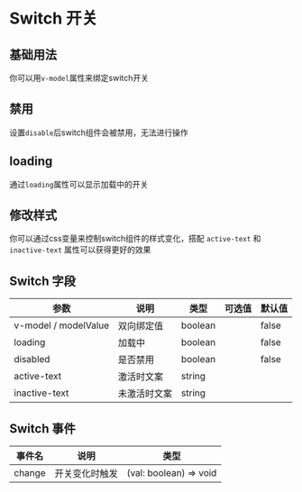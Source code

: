 # Switch 开关

## 基础用法

你可以用`v-model`属性来绑定switch开关

<preview path="./switch-base.vue" title="基础用法"></preview>

## 禁用

设置`disable`后switch组件会被禁用，无法进行操作

<preview path="./switch-disable.vue" title="禁用"></preview>

## loading

通过`loading`属性可以显示加载中的开关

<preview path="./switch-loading.vue" title="加载中"></preview>


## 修改样式

你可以通过css变量来控制switch组件的样式变化，搭配 `active-text` 和 `inactive-text` 属性可以获得更好的效果

<preview path="./switch-theme.vue" title="样式"></preview>

## Switch 字段

| 参数                   | 说明    | 类型      | 可选值                                                   | 默认值   |
|----------------------|-------|---------|-------------------------------------------------------|-------|
| v-model / modelValue | 双向绑定值 | boolean  |                                                       | false     |
| loading                  | 加载中 | boolean  |                                                       | false     |
| disabled             | 是否禁用  | boolean |                                      | false |    |
| active-text                  | 激活时文案 | string  |                                                       |      |
| inactive-text                  | 未激活时文案 | string  |                                                       |      |

## Switch 事件

| 事件名    | 说明       | 类型                   |
|--------|----------|----------------------|
| change | 开关变化时触发 | (val: boolean) => void |
